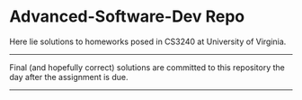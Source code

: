 # Advanced-Software-Dev Repo

Here lie solutions to homeworks posed in CS3240 at University of Virginia.

***
Final (and hopefully correct) solutions are committed to this repository the day after the assignment is due.
***
